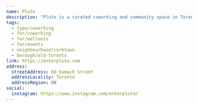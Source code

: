 ```yaml
---
name: Pluto
description: "Pluto is a curated coworking and community space in Toronto, designed for connection, creativity, and growth. A membership-based fourth space and social place designed to reconnect people through meaningful experiences, personal growth, and co-creation. The experiences explore themes related to human flourishing through the lenses of relationships, health, environments, culture, science, tech, and art."
tags:
  - type/coworking
  - for/coworking
  - for/wellness
  - for/events
  - neighbourhood/corktown
  - borough/old-toronto
link: https://enterpluto.com
address:
  streetAddress: 60 Sumach Street
  addressLocality: Toronto
  addressRegion: ON
social:
  instagram: https://www.instagram.com/enterpluto/
---
```

